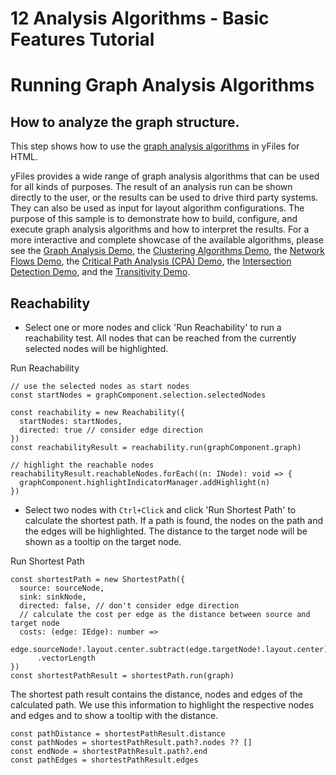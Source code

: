 <!--
 //////////////////////////////////////////////////////////////////////////////
 // @license
 // This file is part of yFiles for HTML 2.6.
 // Use is subject to license terms.
 //
 // Copyright (c) 2000-2023 by yWorks GmbH, Vor dem Kreuzberg 28,
 // 72070 Tuebingen, Germany. All rights reserved.
 //
 //////////////////////////////////////////////////////////////////////////////
-->
# 12 Analysis Algorithms - Basic Features Tutorial

# Running Graph Analysis Algorithms

## How to analyze the graph structure.

This step shows how to use the [graph analysis algorithms](https://docs.yworks.com/yfileshtml/#/dguide/analysis) in yFiles for HTML.

yFiles provides a wide range of graph analysis algorithms that can be used for all kinds of purposes. The result of an analysis run can be shown directly to the user, or the results can be used to drive third party systems. They can also be used as input for layout algorithm configurations. The purpose of this sample is to demonstrate how to build, configure, and execute graph analysis algorithms and how to interpret the results. For a more interactive and complete showcase of the available algorithms, please see the [Graph Analysis Demo](../../showcase/graphanalysis/index.html), the [Clustering Algorithms Demo](../../analysis/clustering/index.html), the [Network Flows Demo](../../analysis/networkflows/index.html), the [Critical Path Analysis (CPA) Demo](../../analysis/criticalpathanalysis/index.html), the [Intersection Detection Demo](../../analysis/intersection-detection/index.html), and the [Transitivity Demo](../../analysis/transitivity/index.html).

## Reachability

- Select one or more nodes and click 'Run Reachability' to run a reachability test. All nodes that can be reached from the currently selected nodes will be highlighted.

Run Reachability

```
// use the selected nodes as start nodes
const startNodes = graphComponent.selection.selectedNodes

const reachability = new Reachability({
  startNodes: startNodes,
  directed: true // consider edge direction
})
const reachabilityResult = reachability.run(graphComponent.graph)

// highlight the reachable nodes
reachabilityResult.reachableNodes.forEach((n: INode): void => {
  graphComponent.highlightIndicatorManager.addHighlight(n)
})
```

- Select two nodes with `Ctrl+Click` and click 'Run Shortest Path' to calculate the shortest path. If a path is found, the nodes on the path and the edges will be highlighted. The distance to the target node will be shown as a tooltip on the target node.

Run Shortest Path

```
const shortestPath = new ShortestPath({
  source: sourceNode,
  sink: sinkNode,
  directed: false, // don't consider edge direction
  // calculate the cost per edge as the distance between source and target node
  costs: (edge: IEdge): number =>
    edge.sourceNode!.layout.center.subtract(edge.targetNode!.layout.center)
      .vectorLength
})
const shortestPathResult = shortestPath.run(graph)
```

The shortest path result contains the distance, nodes and edges of the calculated path. We use this information to highlight the respective nodes and edges and to show a tooltip with the distance.

```
const pathDistance = shortestPathResult.distance
const pathNodes = shortestPathResult.path?.nodes ?? []
const endNode = shortestPathResult.path?.end
const pathEdges = shortestPathResult.edges
```
